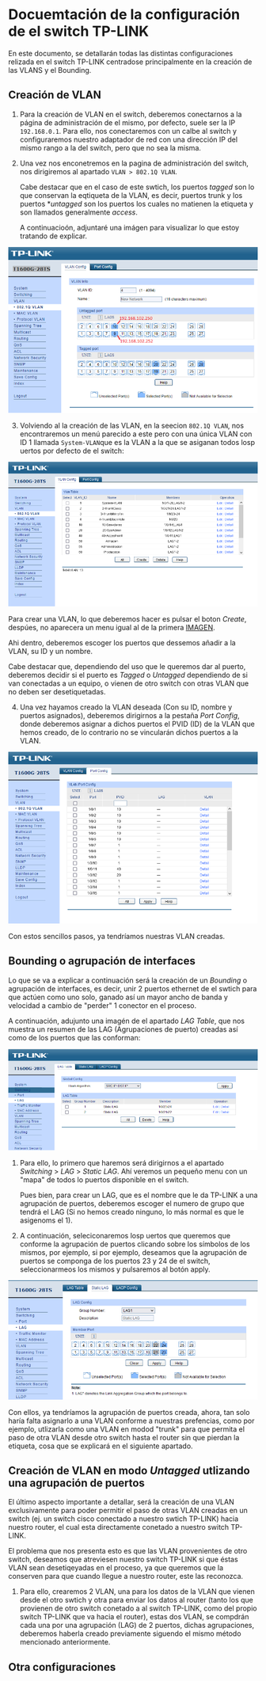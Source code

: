 # Docuemtación de la configuración de el switch TP-LINK

En este documento, se detallarán todas las distintas configuraciones relizada en el switch TP-LINK centradose principalmente en la creación de las VLANS y el Bounding.

## Creación de VLAN

1. Para la creación de VLAN en el switch, deberemos conectarnos a la página de administración de el mismo, por defecto, suele ser la IP `192.168.0.1`. Para ello, nos conectaremos con un calbe al switch y configuraremos nuestro adaptador de red con una dirección IP del mismo rango a la del switch, pero que no sea la misma.

2. Una vez nos enconetremos en la pagina de administración del switch, nos dirigiremos al apartado `VLAN > 802.1Q VLAN`.  

    Cabe destacar que en el caso de este swtich, los puertos *tagged* son lo que conservan la eqtiqueta de la VLAN, es decir, puertos trunk y los puertos **untagged* son los puertos los cuales no matienen la etiqueta y son llamados generalmente *access*.

    A continuacioón, adjuntaré una imágen para visualizar lo que estoy tratando de explicar.

![CREACIO VLANS](../Imagenes/TP-LINK/vlan.png)

3. Volviendo al la creación de las VLAN, en la seecion `802.1Q VLAN`, nos encontraremos un menú parecido a este pero con una única VLAN con ID 1 llamada `System-VLAN`que es la VLAN a la que se asiganan todos losp uertos por defecto de el switch:


![MENU VLAN](../Imagenes/TP-LINK/VLAN-Config.PNG)  


Para crear una VLAN, lo que deberemos hacer es pulsar el boton *Create*, despúes, no aparecera un menu igual al de la primera [IMAGEN](../Imagenes/TP-LINK/vlan.png).

Ahi dentro, deberemos escoger los puertos que dessemos añadir a la VLAN, su ID y un nombre.

Cabe destacar que, dependiendo del uso que le queremos dar al puerto, deberemos decidir si el puerto es *Tagged* o *Untagged* dependiendo de si van conectadas a un equipo, o vienen de otro switch con otras VLAN que no deben ser desetiquetadas.

4. Una vez hayamos creado la VLAN deseada (Con su ID, nombre y puertos asignados), deberemos dirigirnos a la pestaña *Port Config*, donde deberemos asignar a dichos puertos el PVID (ID) de la VLAN que hemos creado, de lo contrario no se vincularán dichos puertos a la VLAN.

![PORT CONFIG VLAN](../Imagenes/TP-LINK/PortConfig.PNG)

Con estos sencillos pasos, ya tendríamos nuestras VLAN creadas.

## Bounding o agrupación de interfaces

Lo que se va a explicar a continuación será la creación de un *Bounding* o agrupación de interfaces, es decir, unir 2 puertos ethernet de el swtich para que actúen como uno solo, ganado así un mayor ancho de banda y velocidad a cambio de "perder" 1 conector en el proceso.

A continuación, adujunto una imagén de el apartado *LAG Table*, que nos muestra un resumen de las LAG (Agrupaciones de puerto) creadas así como de los puertos que las conforman:

![RESUMEN LAG TABLE](../Imagenes/TP-LINK/LAG_Table.PNG)

1. Para ello, lo primero que haremos será dirigirnos a el apartado *Switching* > *LAG* > *Static LAG*. Ahí veremos un pequeño menu con un "mapa" de todos lo puertos disponible en el switch.

    Pues bien, para crear un LAG, que es el nombre que le da TP-LINK a una agrupación de puertos, deberemos escoger el numero de grupo que tendrá el LAG (Si no hemos creado ninguno, lo más normal es que le asigenoms el 1).

2. A continuación, seleciconaremos losp uertos que queremos que conforme la agrupación de puertos clicando sobre los símbolos de los mismos, por ejemplo, si por ejemplo, deseamos que la agrupación de puertos se componga de los puertos 23 y 24 de el switch, seleccionarmeos los mismos y pulsaremos al botón apply.

![LAG CONFIG STATCIC LAG](../Imagenes/TP-LINK/StaticLAG.PNG)

Con ellos, ya tendríamos la agrupación de puertos creada, ahora, tan solo haría falta asignarlo a una VLAN conforme a nuestras prefencias, como por ejemplo, utlizarla como una VLAN en modod "trunk" para que permita el paso de otra VLAN desde otro switch hasta el router sin que pierdan la etiqueta, cosa que se explicará en el siguiente apartado.

## Creación de VLAN en modo *Untagged* utlizando una agrupación de puertos

El último aspecto importante a detallar, será la creación de una VLAN exclusivamente para poder permitir el paso de otras VLAN creadas en un switch (ej. un switch cisco conectado a nuestro swtich TP-LINK) hacia nuestro router, el cual esta directamente conetado a nuestro switch TP-LINK.

El problema que nos presenta esto es que las VLAN provenientes de otro switch, deseamos que atreviesen nuestro switch TP-LINK si que éstas VLAN sean desetiqeyadas en el proceso, ya que queremos que la conserven para que cuando llegue a nuestro router, este las reconozca.

1. Para ello, crearemos 2 VLAN, una para los datos de la VLAN que vienen desde el otro swtich y otra para enviar los datos al router (tanto los que provienen de otro switch conetado a al switch TP-LINK, como del propio switch TP-LINK que va hacia el router), estas dos VLAN, se compdrán cada una por una agrupación (LAG) de 2 puertos, dichas agrupaciones, deberemos haberla creado previamente siguendo el mismo método mencionado anteriormente.



## Otra configuraciones

